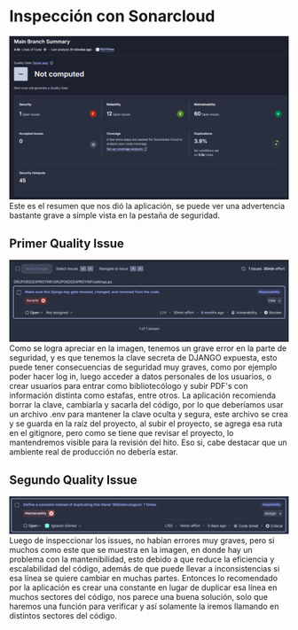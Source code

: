 # Inspección con Sonarcloud
![Summary](Summary.png)
Este es el resumen que nos dió la aplicación, se puede ver una advertencia bastante grave a simple vista en la pestaña de seguridad.
## Primer Quality Issue
![Quality Issue 1](QI1.png)
Como se logra apreciar en la imagen, tenemos un grave error en la parte de seguridad, y es que tenemos la clave secreta de DJANGO expuesta, esto puede tener consecuencias de seguridad muy graves, como por ejemplo poder hacer log in, luego acceder a datos personales de los usuarios, o crear usuarios para entrar como bibliotecólogo y subir PDF's con información distinta como estafas, entre otros.
La aplicación recomienda borrar la clave, cambiarla y sacarla del código, por lo que deberíamos usar un archivo .env para mantener la clave oculta y segura, este archivo se crea y se guarda en la raíz del proyecto, al subir el proyecto, se agrega esa ruta en el gitignore, pero como se tiene que revisar el proyecto, lo mantendremos visible para la revisión del hito. Eso si, cabe destacar que un ambiente real de producción no debería estar.

## Segundo Quality Issue
![Quality Issue 2](QI2.png)
Luego de inspeccionar los issues, no habían errores muy graves, pero si muchos como este que se muestra en la imagen, en donde hay un problema con la mantenibilidad, esto debido a que reduce la eficiencia y escalabilidad del código, además de que puede llevar a inconsistencias si esa línea se quiere cambiar en muchas partes.
Entonces lo recomendado por la aplicación es crear una constante en lugar de duplicar esa línea en muchos sectores del código, nos parece una buena solución, solo que haremos una función para verificar y así solamente la iremos llamando en distintos sectores del código.